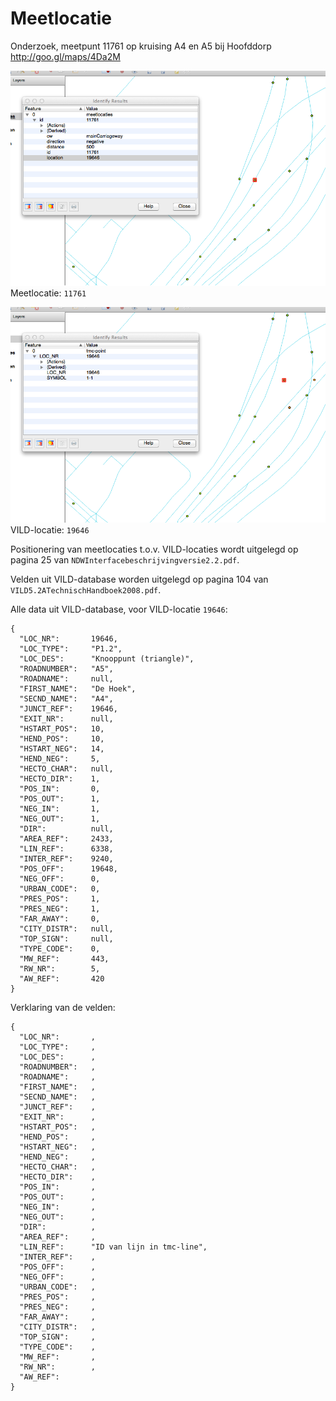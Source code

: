 # Meetlocatie

Onderzoek, meetpunt 11761 op kruising A4 en A5 bij Hoofddorp
http://goo.gl/maps/4Da2M

![image](hoofddorp_meetlocatie_19646.png)
Meetlocatie: `11761`

![image](hoofddorp_tmc-point_19646.png)
VILD-locatie: `19646`

Positionering van meetlocaties t.o.v. VILD-locaties wordt uitgelegd op pagina 25 van `NDWInterfacebeschrijvingversie2.2.pdf`. 

Velden uit VILD-database worden uitgelegd op pagina 104 van `VILD5.2ATechnischHandboek2008.pdf`.

Alle data uit VILD-database, voor VILD-locatie `19646`:

    {
      "LOC_NR":       19646,
      "LOC_TYPE":     "P1.2",
      "LOC_DES":      "Knooppunt (triangle)",
      "ROADNUMBER":   "A5",
      "ROADNAME":     null,
      "FIRST_NAME":   "De Hoek",
      "SECND_NAME":   "A4",
      "JUNCT_REF":    19646,
      "EXIT_NR":      null,
      "HSTART_POS":   10,
      "HEND_POS":     10,
      "HSTART_NEG":   14,
      "HEND_NEG":     5,
      "HECTO_CHAR":   null,
      "HECTO_DIR":    1,
      "POS_IN":       0,
      "POS_OUT":      1,
      "NEG_IN":       1,
      "NEG_OUT":      1,
      "DIR":          null,
      "AREA_REF":     2433,
      "LIN_REF":      6338,
      "INTER_REF":    9240,
      "POS_OFF":      19648,
      "NEG_OFF":      0,
      "URBAN_CODE":   0,
      "PRES_POS":     1,
      "PRES_NEG":     1,
      "FAR_AWAY":     0,
      "CITY_DISTR":   null,
      "TOP_SIGN":     null,
      "TYPE_CODE":    0,
      "MW_REF":       443,
      "RW_NR":        5,
      "AW_REF":       420
    }

Verklaring van de velden:

    {
      "LOC_NR":       ,
      "LOC_TYPE":     ,
      "LOC_DES":      ,
      "ROADNUMBER":   ,
      "ROADNAME":     ,
      "FIRST_NAME":   ,
      "SECND_NAME":   ,
      "JUNCT_REF":    ,
      "EXIT_NR":      ,
      "HSTART_POS":   ,
      "HEND_POS":     ,
      "HSTART_NEG":   ,
      "HEND_NEG":     ,
      "HECTO_CHAR":   ,
      "HECTO_DIR":    ,
      "POS_IN":       ,
      "POS_OUT":      ,
      "NEG_IN":       ,
      "NEG_OUT":      ,
      "DIR":          ,
      "AREA_REF":     ,
      "LIN_REF":      "ID van lijn in tmc-line",
      "INTER_REF":    ,
      "POS_OFF":      ,
      "NEG_OFF":      ,
      "URBAN_CODE":   ,
      "PRES_POS":     ,
      "PRES_NEG":     ,
      "FAR_AWAY":     ,
      "CITY_DISTR":   ,
      "TOP_SIGN":     ,
      "TYPE_CODE":    ,
      "MW_REF":       ,
      "RW_NR":        ,
      "AW_REF":       
    }
